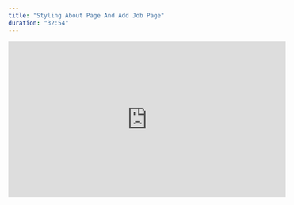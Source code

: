 ```yaml
---
title: "Styling About Page And Add Job Page"
duration: "32:54"
---
```


<iframe width="560" height="315" src="https://www.youtube.com/embed/6c8W0nG23Zs" title="YouTube video player" frameborder="0" allow="accelerometer; autoplay; clipboard-write; encrypted-media; gyroscope; picture-in-picture; web-share" allowfullscreen></iframe>
